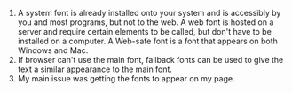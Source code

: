 1. A system font is already installed onto your system and is accessibly by you and most programs, but not to the web.
   A web font is hosted on a server and require certain elements to be called, but don't have to be installed on a computer.
   A Web-safe font is a font that appears on both Windows and Mac.
2. If browser can't use the main font, fallback fonts can be used to give the text a similar appearance to the main font.
3. My main issue was getting the fonts to appear on my page.
